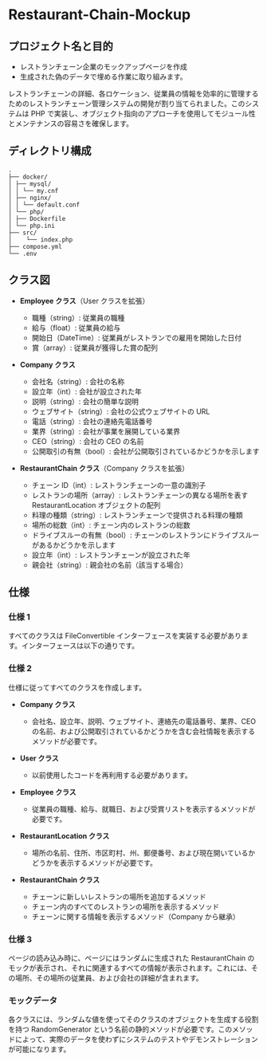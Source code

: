 # Restaurant-Chain-Mockup

## プロジェクト名と目的

- レストランチェーン企業のモックアップページを作成
- 生成された偽のデータで埋める作業に取り組みます。

レストランチェーンの詳細、各ロケーション、従業員の情報を効率的に管理するためのレストランチェーン管理システムの開発が割り当てられました。このシステムは PHP で実装し、オブジェクト指向のアプローチを使用してモジュール性とメンテナンスの容易さを確保します。

## ディレクトリ構成

```
.
├── docker/
│ ├── mysql/
│ │ └── my.cnf
│ ├── nginx/
│ │ └── default.conf
│ └── php/
│ ├── Dockerfile
│ └── php.ini
├── src/
│    └── index.php
├── compose.yml
└── .env
```

## クラス図

- **Employee クラス**（User クラスを拡張）

  - 職種（string）: 従業員の職種
  - 給与（float）: 従業員の給与
  - 開始日（DateTime）: 従業員がレストランでの雇用を開始した日付
  - 賞（array）: 従業員が獲得した賞の配列

- **Company クラス**

  - 会社名（string）: 会社の名称
  - 設立年（int）: 会社が設立された年
  - 説明（string）: 会社の簡単な説明
  - ウェブサイト（string）: 会社の公式ウェブサイトの URL
  - 電話（string）: 会社の連絡先電話番号
  - 業界（string）: 会社が事業を展開している業界
  - CEO（string）: 会社の CEO の名前
  - 公開取引の有無（bool）: 会社が公開取引されているかどうかを示します

- **RestaurantChain クラス**（Company クラスを拡張）
  - チェーン ID（int）: レストランチェーンの一意の識別子
  - レストランの場所（array）: レストランチェーンの異なる場所を表す RestaurantLocation オブジェクトの配列
  - 料理の種類（string）: レストランチェーンで提供される料理の種類
  - 場所の総数（int）: チェーン内のレストランの総数
  - ドライブスルーの有無（bool）: チェーンのレストランにドライブスルーがあるかどうかを示します
  - 設立年（int）: レストランチェーンが設立された年
  - 親会社（string）: 親会社の名前（該当する場合）

## 仕様

### 仕様 1

すべてのクラスは FileConvertible インターフェースを実装する必要があります。インターフェースは以下の通りです。

### 仕様 2

仕様に従ってすべてのクラスを作成します。

- **Company クラス**

  - 会社名、設立年、説明、ウェブサイト、連絡先の電話番号、業界、CEO の名前、および公開取引されているかどうかを含む会社情報を表示するメソッドが必要です。

- **User クラス**

  - 以前使用したコードを再利用する必要があります。

- **Employee クラス**

  - 従業員の職種、給与、就職日、および受賞リストを表示するメソッドが必要です。

- **RestaurantLocation クラス**

  - 場所の名前、住所、市区町村、州、郵便番号、および現在開いているかどうかを表示するメソッドが必要です。

- **RestaurantChain クラス**
  - チェーンに新しいレストランの場所を追加するメソッド
  - チェーン内のすべてのレストランの場所を表示するメソッド
  - チェーンに関する情報を表示するメソッド（Company から継承）

### 仕様 3

ページの読み込み時に、ページにはランダムに生成された RestaurantChain のモックが表示され、それに関連するすべての情報が表示されます。これには、その場所、その場所の従業員、および会社の詳細が含まれます。

### モックデータ

各クラスには、ランダムな値を使ってそのクラスのオブジェクトを生成する役割を持つ RandomGenerator という名前の静的メソッドが必要です。このメソッドによって、実際のデータを使わずにシステムのテストやデモンストレーションが可能になります。
